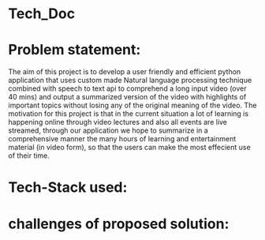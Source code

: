 # Tech_Doc
# Problem statement:

The aim of this project is to develop a user friendly and efficient python application that uses custom made Natural language processing technique combined with speech to text api to comprehend a long input video (over 40 mins) and output a summarized version of the video with highlights of important topics without losing any of the original meaning of the video. The motivation for this project is that in the current situation a lot of learning is happening online through video lectures and also all events are live streamed, through our application we hope to summarize in a comprehensive manner the many hours of learning and entertainment material (in video form), so that the users can make the most effecient use of their time.

# Tech-Stack used:

# challenges of proposed solution:

